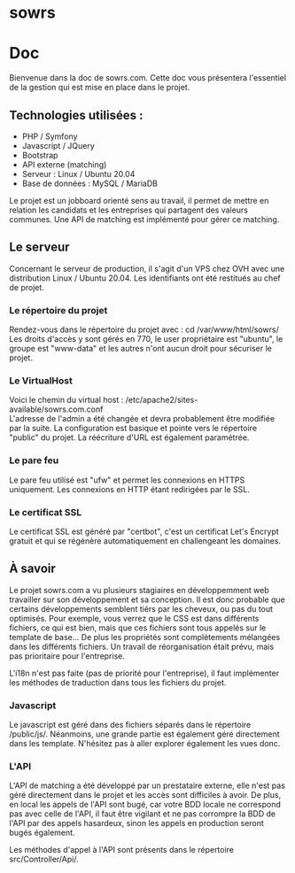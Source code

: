 # sowrs
<h1>Doc</h1>
<p>
Bienvenue dans la doc de sowrs.com. Cette doc vous présentera l'essentiel
de la gestion qui est mise en place dans le projet. 
</p>
<h2>Technologies utilisées : </h2>
<ul>
<li>PHP / Symfony</li>
<li>Javascript / JQuery</li>
<li>Bootstrap</li>
<li>API externe (matching)</li>
<li>Serveur : Linux / Ubuntu 20.04</li>
<li>Base de données : MySQL / MariaDB</li>
</ul>
<p>
Le projet est un jobboard orienté sens au travail, il permet de mettre en relation
les candidats et les entreprises qui partagent des valeurs communes. Une API
de matching est implémenté pour gérer ce matching.
</p>
<h2>Le serveur</h2>
<p>
Concernant le serveur de production, il s'agit d'un VPS chez OVH avec une 
distribution Linux / Ubuntu 20.04. Les identifiants ont été restitués au chef de
projet.
</p>
<h3>Le répertoire du projet</h3>
<p>
Rendez-vous dans le répertoire du projet avec : cd /var/www/html/sowrs/<br />
Les droits d'accès y sont gérés en 770, le user propriétaire est "ubuntu", le groupe
est "www-data" et les autres n'ont aucun droit pour sécuriser le projet.
</p>
<h3>Le VirtualHost</h3>
<p>
Voici le chemin du virtual host : /etc/apache2/sites-available/sowrs.com.conf<br />
L'adresse de l'admin a été changée et devra probablement être modifiée par la suite.
La configuration est basique et pointe vers le répertoire "public" du projet. 
La réécriture d'URL est également paramétrée.
</p>
<h3>Le pare feu</h3>
<p>
Le pare feu utilisé est "ufw" et permet les connexions en HTTPS uniquement. Les 
connexions en HTTP étant redirigées par le SSL.
</p>
<h3>Le certificat SSL</h3>
<p>
Le certificat SSL est généré par "certbot", c'est un certificat Let's Encrypt 
gratuit et qui se régénère automatiquement en challengeant les domaines.
</p>
<h2>À savoir</h2>
<p>
Le projet sowrs.com a vu plusieurs stagiaires en développemment web travailler sur son 
développement et sa conception. Il est donc probable que certains développements 
semblent tiérs par les cheveux, ou pas du tout optimisés. Pour exemple, vous verrez 
que le CSS est dans différents fichiers, ce qui est bien, mais que ces fichiers sont 
tous appelés sur le template de base... De plus les propriétés sont complètements 
mélangées dans les différents fichiers. Un travail de réorganisation était prévu, mais 
pas prioritaire pour l'entreprise. 
</p>
<p>
L'i18n n'est pas faite (pas de priorité pour l'entreprise), il faut implémenter 
les méthodes de traduction dans tous les fichiers du projet.
</p>
<h3>Javascript</h3>
<p>
Le javascript est géré dans des fichiers séparés dans le répertoire /public/js/. 
Néanmoins, une grande partie est également géré directement dans les template. N'hésitez
pas à aller explorer également les vues donc.
</p>
<h3>L'API</h3>
<p>
L'API de matching a été développé par un prestataire externe, elle n'est pas géré 
directement dans le projet et les accès sont difficiles à avoir. De plus, en local les 
appels de l'API sont bugé, car votre BDD locale ne correspond pas avec celle de l'API, 
il faut être vigilant et ne pas corrompre la BDD de l'API par des appels hasardeux, 
sinon les appels en production seront bugés également. 
</p>
<p>
Les méthodes d'appel à l'API sont présents dans le répertoire src/Controller/Api/. 
</p>
